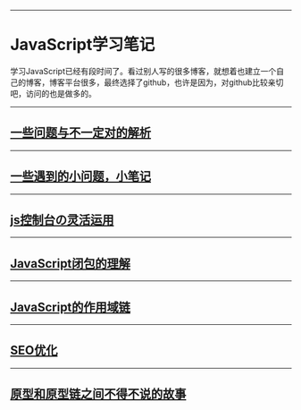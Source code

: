 ***
# JavaScript学习笔记 
学习JavaScript已经有段时间了。看过别人写的很多博客，就想着也建立一个自己的博客，博客平台很多，最终选择了github，也许是因为，对github比较亲切吧，访问的也是做多的。
***
## [一些问题与不一定对的解析](https://github.com/skyFi/jsNode/blob/master/someQA.md)
***
## [一些遇到的小问题，小笔记](https://github.com/skyFi/jsNode/blob/master/someNode.md)
***
## [js控制台の灵活运用](https://github.com/skyFi/jsNode/blob/master/js/console.md)
***
## [JavaScript闭包的理解](https://github.com/skyFi/jsNode/blob/master/js/closures.md)
***
## [JavaScript的作用域链](https://github.com/skyFi/jsNode/blob/master/js/JavaScript%E7%9A%84%E4%BD%9C%E7%94%A8%E5%9F%9F%E9%93%BE.md)
***
## [SEO优化](https://github.com/skyFi/jsNode/blob/master/css/SEO%E4%BC%98%E5%8C%96.md)
***
## [原型和原型链之间不得不说的故事](https://github.com/skyFi/jsNode/blob/master/js/%E5%8E%9F%E5%9E%8B%E5%92%8C%E5%8E%9F%E5%9E%8B%E9%93%BE%E4%B9%8B%E9%97%B4%E4%B8%8D%E5%BE%97%E4%B8%8D%E8%AF%B4%E7%9A%84%E6%95%85%E4%BA%8B.md)




